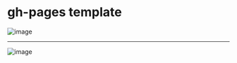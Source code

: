 # gh-pages template

![image](http://pdfetjd6h.bkt.clouddn.com/git-page-img1.png)

--- 

![image](http://pdfetjd6h.bkt.clouddn.com/%E5%B1%8F%E5%B9%95%E5%BF%AB%E7%85%A7%202018-08-14%20%E4%B8%8A%E5%8D%889.15.06.png)